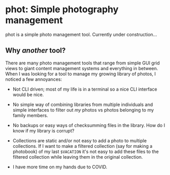 # phot: Simple photography management

phot is a simple photo management tool. Currently under construction...

## Why _another_ tool?

There are many photo management tools that range from simple GUI grid views
to giant content management systems and everything in between. When I was looking
for a tool to manage my growing library of photos, I noticed a few annoyances:

* Not CLI driven; most of my life is in a terminal so a nice CLI interface
  would be nice.

* No simple way of combining libraries from multiple individuals and simple
  interfaces to filter out _my_ photos vs photos belonging to my family members.

* No backups or easy ways of checksumming files in the library. How do I know
  if my library is corrupt?

* Collections are static and/or not easy to add a photo to multiple collections.
  If I want to make a filtered collection (say for making a photobook) of my last
  `$VACATION` it's not easy to add these files to the filtered collection while
  leaving them in the original collection.

* I have more time on my hands due to COVID.

